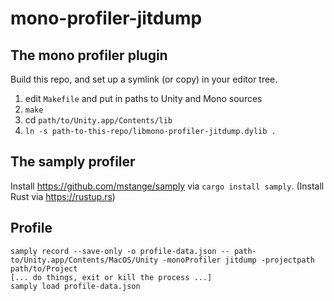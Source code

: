 # mono-profiler-jitdump

## The mono profiler plugin

Build this repo, and set up a symlink (or copy) in your editor tree.

1. edit `Makefile` and put in paths to Unity and Mono sources
2. `make`
3. cd `path/to/Unity.app/Contents/lib`
4. `ln -s path-to-this-repo/libmono-profiler-jitdump.dylib .`

## The samply profiler

Install https://github.com/mstange/samply via `cargo install samply`.  (Install Rust via https://rustup.rs)

## Profile

```
samply record --save-only -o profile-data.json -- path-to/Unity.app/Contents/MacOS/Unity -monoProfiler jitdump -projectpath path/to/Project
[... do things, exit or kill the process ...]
samply load profile-data.json
```

